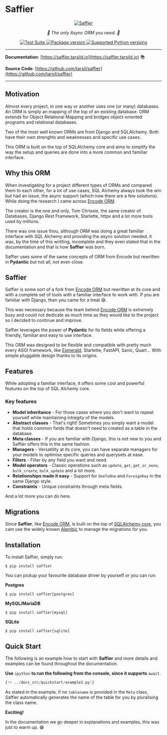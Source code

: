 # Saffier

<p align="center">
  <a href="https://saffier.tarsild.io"><img src="https://res.cloudinary.com/dymmond/image/upload/v1675104815/Saffier/logo/logo_dowatx.png" alt='Saffier'></a>
</p>

<p align="center">
    <em>🚀 The only Async ORM you need. 🚀</em>
</p>

<p align="center">
<a href="https://github.com/tarsil/saffier/workflows/Test%20Suite/badge.svg?event=push&branch=main" target="_blank">
    <img src="https://github.com/tarsil/saffier/workflows/Test%20Suite/badge.svg?event=push&branch=main" alt="Test Suite">
</a>

<a href="https://pypi.org/project/saffier" target="_blank">
    <img src="https://img.shields.io/pypi/v/saffier?color=%2334D058&label=pypi%20package" alt="Package version">
</a>

<a href="https://pypi.org/project/saffier" target="_blank">
    <img src="https://img.shields.io/pypi/pyversions/saffier.svg?color=%2334D058" alt="Supported Python versions">
</a>
</p>

---

**Documentation**: [https://saffier.tarsild.io](https://saffier.tarsild.io) 📚

**Source Code**: [https://github.com/tarsil/saffier](https://github.com/tarsil/saffier)

---

## Motivation

Almost every project, in one way or another uses one (or many) databases. An ORM is simply an mapping
of the top of an existing database. ORM extends for Object Relational Mapping and bridges object-oriented
programs and relational databases.

Two of the most well known ORMs are from Django and SQLAlchemy. Both have their own strenghts and
weaknesses and specific use cases.

This ORM is built on the top of SQLAlchemy core and aims to simplify the way the setup and queries
are done into a more common and familiar interface.

## Why this ORM

When investigating for a project different types of ORMs and compared them to each other, for a lot
of use cases, SQL Alchemy always took the win but had an issue, the async support (which now there
are a few solutions). While doing the research I came across [Encode ORM](https://www.encode.io/orm/).

The creator is the one and only, Tom Chrissie, the same creator of Databases, Django Rest Framework,
Starlette, httpx and a lot more tools used by millions.

There was one issue thou, although ORM was doing a great familiar interface with SQL Alchemy and
providing the async solution needed, it was, by the time of this writting, incomplete and they
even stated that in the documentation and that is how **Saffier** was born.

Saffier uses some of the same concepts of ORM from Encode but rewritten in **Pydantic** but not all,
not even close.

## Saffier

Saffier is some sort of a fork from [Encode ORM](https://www.encode.io/orm/) but rewritten at its
core and with a complete set of tools with a familiar interface to work with. 
If you are familiar with Django, then you came for a treat 😄.

This was necessary because the team behind [Encode ORM](https://www.encode.io/orm/) is extremely
busy and could not dedicate as much time as they would like to the project so I decided to continue
and improve.

Saffier leverages the power of **Pydantic** for its fields while offering a friendly, familiar and
easy to use interface.

This ORM was designed to be flexible and compatible with pretty much every ASGI framework, like
[Esmerald](https://esmerald.dymmond.com), Starlette, FastAPI, Sanic, Quart... With simple pluggable
design thanks to its origins.

## Features

While adopting a familiar interface, it offers some cool and powerful features on the top of
SQL Alchemy core.

### Key features

* **Model inheritance** - For those cases where you don't want to repeat yourself while maintaining
intregity of the models.
* **Abstract classes** - That's right! Sometimes you simply want a model that holds common fields
that doesn't need to created as a table in the database.
* **Meta classes** - If you are familiar with Django, this is not new to you and Saffier offers this
in the same fashion.
* **Managers** - Versatility at its core, you can have separate managers for your models to optimise
specific queries and querysets at ease.
* **Filters** - Filter by any field you want and need.
* **Model operators** - Classic operations such as `update`, `get`, `get_or_none`, `bulk_create`,
`bulk_update` and a lot more.
* **Relationships made it easy** - Support for `OneToOne` and `ForeignKey` in the same Django style.
* **Constraints** - Unique constraints through meta fields.

And a lot more you can do here.

## Migrations

Since **Saffier**, like [Encode ORM](https://www.encode.io/orm/), is built on the top of 
[SQLAlchemy core](https://docs.sqlalchemy.org/en/20/core/), you cam use the widely known
[Alembic](https://alembic.sqlalchemy.org/en/latest/) to manage the migrations for you.

## Installation

To install Saffier, simply run:

```shell
$ pip install saffier
```

You can pickup your favourite database driver by yourself or you can run:

**Postgres**

```shell
$ pip install saffier[postgres]
```

**MySQL/MariaDB**

```shell
$ pip install saffier[mysql]
```

**SQLite**

```shell
$ pip install saffier[sqlite]
```

## Quick Start

The following is an example how to start with **Saffier** and more details and examples can be
found throughout the documentation.

**Use** `ipython` **to run the following from the console, since it supports** `await`.

```python
{!> ../docs_src/quickstart/example1.py!}
```

As stated in the example, if no `tablename` is provided in the `Meta` class, Saffier automatically
generates the name of the table for you by pluralising the class name.

**Exciting!** 

In the documentation we go deeper in explanations and examples, this was just to warm up. 😁
